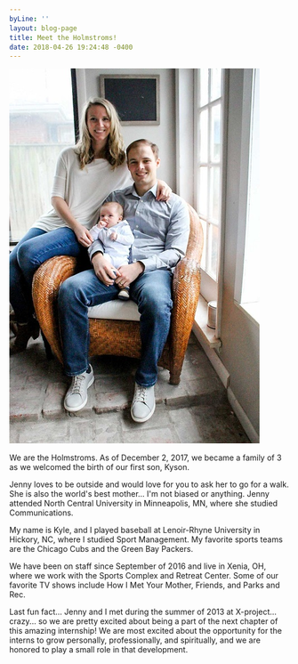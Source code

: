 ```yaml
---
byLine: ''
layout: blog-page
title: Meet the Holmstroms!
date: 2018-04-26 19:24:48 -0400
---
```

![](/uploads/2018/04/27/holmstroms.jpg)

We are the Holmstroms. As of December 2, 2017, we became a family of 3 as we welcomed the birth of our first son, Kyson.

Jenny loves to be outside and would love for you to ask her to go for a walk. She is also the world's best mother... I'm not biased or anything. Jenny attended North Central University in Minneapolis, MN, where she studied Communications.

My name is Kyle, and I played baseball at Lenoir-Rhyne University in Hickory, NC, where I studied Sport Management. My favorite sports teams are the Chicago Cubs and the Green Bay Packers.

We have been on staff since September of 2016 and live in Xenia, OH, where we work with the Sports Complex and Retreat Center. Some of our favorite TV shows include How I Met Your Mother, Friends, and Parks and Rec.

Last fun fact... Jenny and I met during the summer of 2013 at X-project... crazy... so we are pretty excited about being a part of the next chapter of this amazing internship! We are most excited about the opportunity for the interns to grow personally, professionally, and spiritually, and we are honored to play a small role in that development.